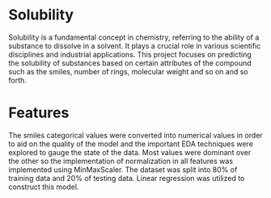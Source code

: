 # Solubility
 Solubility is a fundamental concept in chemistry, referring to the ability of a substance to dissolve
 in a solvent. It plays a crucial role in various scientific disciplines and industrial applications. This
 project focuses on predicting the solubility of substances based on certain attributes of the compound such
 as the smiles, number of rings, molecular weight and so on and so forth.

 # Features
 The smiles categorical values were converted into numerical values in order to aid on the quality of the model
 and the important EDA techniques were explored to gauge the state of the data. Most values were dominant
 over the other so the implementation of normalization in all features was implemented using MinMaxScaler. The
 dataset was split into 80% of training data and 20% of testing data. Linear regression was utilized to construct
 this model.
